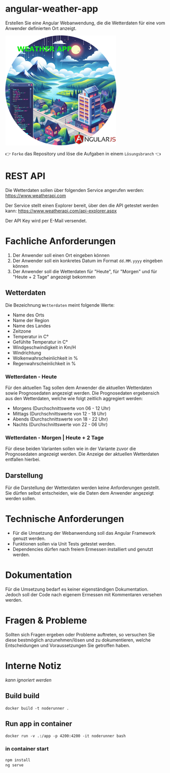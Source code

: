 # angular-weather-app

Erstellen Sie eine Angular Webanwendung, die die Wetterdaten für eine vom Anwender definierten Ort anzeigt.

![](docs/weather-app-angular_small.png)

👉 `Forke` das Repository und löse die Aufgaben in einem `Lösungsbranch` 👈

# REST API

Die Wetterdaten sollen über folgenden Service angerufen werden: https://www.weatherapi.com

Der Service stellt einen Explorer bereit, über den die API getestet werden kann: https://www.weatherapi.com/api-explorer.aspx

Der API Key wird per E-Mail versendet.

# Fachliche Anforderungen

1. Der Anwender soll einen Ort eingeben können
2. Der Anwender soll ein konkretes Datum im Format `dd.MM.yyyy` eingeben können
3. Der Anwender soll die Wetterdaten für "Heute", für "Morgen" und für "Heute + 2 Tage" angezeigt bekommen

## Wetterdaten

Die Bezeichnung `Wetterdaten` meint folgende Werte:

- Name des Orts
- Name der Region
- Name des Landes
- Zeitzone
- Temperatur in C°
- Gefühlte Temperatur in C°
- Windgeschwindigkeit in Km/H
- Windrichtung
- Wolkenwahrscheinlichkeit in %
- Regenwahrscheinlichkeit in %

### Wetterdaten - Heute

Für den aktuellen Tag sollen dem Anwender die aktuellen Wetterdaten sowie Prognosedaten angezeigt werden.
Die Prognosedaten ergebensich aus den Wetterdaten, welche wie folgt zeitlich aggregiert werden:

- Morgens (Durchschnittswerte von 06 - 12 Uhr)
- Mittags (Durchschnittswerte von 12 - 18 Uhr)
- Abends (Durchschnittswerte von 18 - 22 Uhr)
- Nachts (Durchschnittswerte von 22 - 06 Uhr)

### Wetterdaten - Morgen | Heute + 2 Tage

Für diese beiden Varianten sollen wie in der Variante zuvor die Prognosedaten angezeigt werden.
Die Anzeige der aktuellen Wetterdaten entfallen hierbei.

## Darstellung

Für die Darstellung der Wetterdaten werden keine Anforderungen gestellt. Sie dürfen selbst entscheiden, wie die Daten dem Anwender angezeigt werden sollen.

# Technische Anforderungen

- Für die Umsetzung der Webanwendung soll das Angular Framework genuzt werden.
- Funktionen sollen via Unit Tests getestet werden.
- Dependencies dürfen nach freiem Ermessen installiert und genutzt werden.

# Dokumentation

Für die Umsetzung bedarf es keiner eigenständigen Dokumentation. Jedoch soll der Code nach eigenem Ermessen mit Kommentaren versehen werden.

# Fragen & Probleme

Sollten sich Fragen ergeben oder Probleme auftreten, so versuchen Sie diese bestmöglich anzunehmen/lösen und zu dokumentieren, welche Entscheidungen und Voraussetzungen Sie getroffen haben.

# Interne Notiz

_kann ignoriert werden_

## Build build

```shell
docker build -t noderunner .
```

## Run app in container

```shell
docker run -v .:/app -p 4200:4200 -it noderunner bash
```

### in container start

```shell
npm install
ng serve
```
